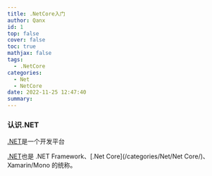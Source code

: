 ```yaml
---
title: .NetCore入门
author: Qanx
id: 1
top: false
cover: false
toc: true
mathjax: false
tags:
  - .NetCore
categories:
  - Net
  - NetCore
date: 2022-11-25 12:47:40
summary:
---
```

### 认识.NET

[.NET](/categories/Net/)是一个开发平台

[.NET](/categories/Net/)也是 .NET Framework、[.Net Core](/categories/Net/Net Core/)、Xamarin/Mono 的统称。